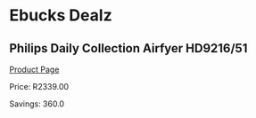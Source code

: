 
# Ebucks Dealz
## Philips Daily Collection Airfyer HD9216/51
[Product Page](https://www.ebucks.com/web/shop/productSelected.do?prodId=1179858215&catId=1157659933)

Price: R2339.00

Savings: 360.0


	
